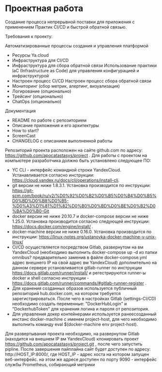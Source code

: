 # Проектная работа

Создание процесса непрерывной поставки для приложения с применением Практик CI/CD и быстрой обратной связью.

Требования к проекту:

Автоматизированные процессы создания и управления платформой
- Ресурсы Ya.cloud
- Инфраструктура для CI/CD
- Инфраструктура для сбора обратной связи
Использование практики IaC (Infrastructure as Code) для управления
конфигурацией и инфраструктурой
- Настроен процесс CI/CD
Настроен процесс сбора обратной связи
- Мониторинг (сбор метрик, алертинг, визуализация)
- Логирование (опционально)
- Трейсинг (опционально)
- ChatOps (опционально)

Документация
- README по работе с репозиторием
- Описание приложения и его архитектуры
- How to start?
- ScreenCast
- CHANGELOG с описанием выполненной работы


Репозиторий проекта расположен на сайте github.com по адресу: https://github.com/apocatastasys/project .
Для работы с проектом на компьютере разработчика должно быть установлено следующее ПО:
 - YC CLI - интерфейс командной строки YandexCloud. Устанавливается согласно инструкции: https://cloud.yandex.ru/docs/cli/operations/install-cli.
 - git версии не ниже 1.8.3.1. Установка производится по инструкции: https://git-scm.com/book/ru/v2/%D0%92%D0%B2%D0%B5%D0%B4%D0%B5%D0%BD%D0%B8%D0%B5-%D0%A3%D1%81%D1%82%D0%B0%D0%BD%D0%BE%D0%B2%D0%BA%D0%B0-Git
 - docker версии не ниже 20.10.7 и docker-compose версии не ниже 1.25.0. Установка производится согласно следующей инструкции: https://docs.docker.com/engine/install/ .
 - docker-machine версии не ниже  0.16.0. Установка производится по инструкции: https://linux-notes.org/ustanovka-docker-machine-v-unix-linux/ 
 - CI/CD осуществляется посредством Gitlab, развернутом на вм YandexCloud (необходимо выполнить docker-compose up -d из папки omnibus? предварительно заменив в файле docker-compose.yml адрес внешнего IP на свой адрес  вм YandexCloud) дополнительно на данном сервере установливается gitlab-runner по инструкции https://docs.gitlab.com/runner/install/ и регестрируются runner-ы docker и shell согласно инструкции - https://docs.gitlab.com/runner/commands/#gitlab-runner-register .
 - Для хранения созданных образов используется публичный репозиторий hub.docker.com, на котором требуется зарегистрироваться. После чего в настройках Gitlab (settings-CI/CD) необходимо создать переменные: "DockerHubLogin" и "DockerhubToken" для хранения логина и пароля от репозитория.
 - Для управления докер контейнерами используется ранеесозданный инстанс docker-machine с именем project-host, для чего необходимо выполнить команду  eval $(docker-machine env project-host).

Для развертывания проекта необходимо, на развернутом Gitlab (находится на внешнем IP вм YandexCloud) клонировать проект https://github.com/apocatastasys/project.git , после чего запустить pipline.
После завершения пайплайна сайт будет доступен по адресу: http://HOST_IP:8000/, где HOST_IP - адрес хоста на котором запущен веб-интерфейс. 
на этом же адресе доступен по порту 9090 - интерфейс службы Prometheus, собирающий метрики

